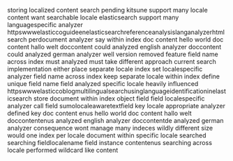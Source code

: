 storing localized content search pending kitsune support many locale content want searchable locale elasticsearch support many languagespecific analyzer httpswwwelasticcoguideenelasticsearchreferenceanalysislanganalyzerhtml search perdocument analyzer say within index doc content hello world doc content hallo welt doccontent could analyzed english analyzer doccontent could analyzed german analyzer well version removed feature field name across index must analyzed must take different approach current search implementation either place separate locale index set localespecific analyzer field name across index keep separate locale within index define unique field name field analyzed specific locale heavily influenced httpswwwelasticcoblogmultilingualsearchusinglanguageidentificationinelasticsearch store document within index object field field localespecific analyzer call field sumolocaleawaretextfield key locale appropriate analyzer defined key doc content enus hello world doc content hallo welt doccontentenus analyzed english analyzer doccontentde analyzed german analyzer consequence wont manage many indeces wildly different size would one index per locale document within specific locale searched searching fieldlocalename field instance contentenus searching across locale performed wildcard like content